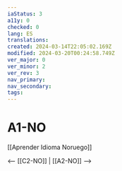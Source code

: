 ```yaml
---
iaStatus: 3
a11y: 0
checked: 0
lang: ES
translations: 
created: 2024-03-14T22:05:02.169Z
modified: 2024-03-20T00:24:58.749Z
ver_major: 0
ver_minor: 2
ver_rev: 3
nav_primary: 
nav_secondary: 
tags:
---
```

# A1-NO

[[Aprender Idioma Noruego]]

<-- [[C2-NO]] | [[A2-NO]] -->
